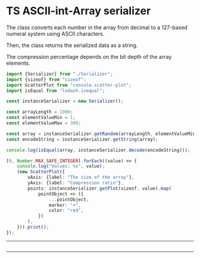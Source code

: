 # TS ASCII-int-Array serializer

The class converts each number in the array from decimal to a 127-based numeral system using ASCII characters.

Then, the class returns the serialized data as a string.

The compression percentage depends on the bit depth of the array elements.

```ts
import {Serializer} from "./Serializer";
import {sizeof} from "sizeof";
import ScatterPlot from "console-scatter-plot";
import isEqual from "lodash.isequal";

const instanceSerializer = new Serializer();

const arrayLength = 1000;
const elementValueMin = 1;
const elementValueMax = 300;

const array = instanceSerializer.getRandom(arrayLength, elementValueMin, elementValueMax);
const encodeString = instanceSerializer.getString(array);

console.log(isEqual(array, instanceSerializer.decode(encodeString)));

[0, Number.MAX_SAFE_INTEGER].forEach((value) => {
    console.log("Values: %s", value);
    (new ScatterPlot({
        xAxis: {label: "The size of the array"},
        yAxis: {label: "Compression ratio"},
        points: instanceSerializer.getPlot(sizeof, value).map(
            pointObject => ({
                ...pointObject,
                marker: "+",
                color: "red",
            })
        ),
    })).print();
});
```
---

<img src="https://github.com/mizuhomizuho/ts-ascii-int-array-serializer/blob/master/screenshots/webstorm64_IaAOO59TED.png" alt="">

---

<img src="https://github.com/mizuhomizuho/ts-ascii-int-array-serializer/blob/master/screenshots/webstorm64_IIdeuJBv3d.png" alt="">